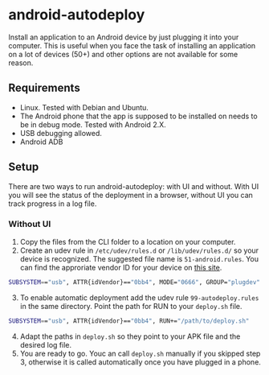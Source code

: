 # android-autodeploy
Install an application to an Android device by just plugging it into your computer. This is useful when you face the task of installing an application on a lot of devices (50+) and other options are not available for some reason.

## Requirements
* Linux. Tested with Debian and Ubuntu.
* The Android phone that the app is supposed to be installed on needs to be in debug mode. Tested with Android 2.X.
* USB debugging allowed.
* Android ADB

## Setup
There are two ways to run android-autodeploy: with UI and without. With UI you will see the status of the deployment in a browser, without UI you can track progress in a log file.

### Without UI
1. Copy the files from the CLI folder to a location on your computer.
2. Create an udev rule in `/etc/udev/rules.d` or `/lib/udev/rules.d/` so your device is recognized. The suggested file name is `51-android.rules`. You can find the approriate vendor ID for your device on [this site](http://developer.android.com/guide/developing/device.html#VendorIds).
```bash
SUBSYSTEM=="usb", ATTR{idVendor}=="0bb4", MODE="0666", GROUP="plugdev"
```
3. To enable automatic deployment add the udev rule `99-autodeploy.rules` in the same directory. Point the path for RUN to your `deploy.sh` file.
```bash
SUBSYSTEM=="usb", ATTR{idVendor}=="0bb4", RUN+="/path/to/deploy.sh"
```
4. Adapt the paths in `deploy.sh` so they point to your APK file and the desired log file.
5. You are ready to go. Youc an call `deploy.sh` manually if you skipped step 3, otherwise it is called automatically once you have plugged in a phone.
